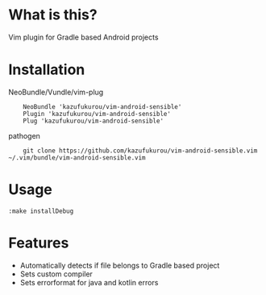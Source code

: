 # What is this?

Vim plugin for Gradle based Android projects

# Installation

NeoBundle/Vundle/vim-plug
```vim
    NeoBundle 'kazufukurou/vim-android-sensible'
    Plugin 'kazufukurou/vim-android-sensible'
    Plug 'kazufukurou/vim-android-sensible'
```
pathogen
```
    git clone https://github.com/kazufukurou/vim-android-sensible.vim ~/.vim/bundle/vim-android-sensible.vim
```

# Usage

```
:make installDebug
```

# Features

 - Automatically detects if file belongs to Gradle based project
 - Sets custom compiler
 - Sets errorformat for java and kotlin errors
